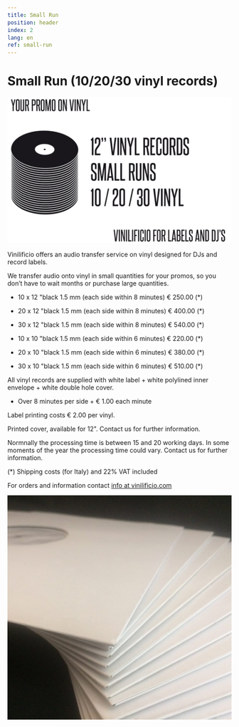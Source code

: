 ```yaml
---
title: Small Run
position: header
index: 2
lang: en
ref: small-run
---
```

# Small Run (10/20/30 vinyl records)


![infographic vinili](/img/PROMO-SMALL-RUNS_GFX_big-5.jpg)

Vinilificio offers an audio transfer service on vinyl designed for DJs and record labels.

We transfer audio onto vinyl in small quantities for your promos, so you don’t have to wait months or purchase large quantities.

* 10 x 12 "black 1.5 mm (each side within 8 minutes) € 250.00 (*)
* 20 x 12 "black 1.5 mm (each side within 8 minutes) € 400.00 (*)
* 30 x 12 "black 1.5 mm (each side within 8 minutes) € 540.00 (*)


* 10 x 10 "black 1.5 mm (each side within 6 minutes) € 220.00 (*)
* 20 x 10 "black 1.5 mm (each side within 6 minutes) € 380.00 (*)
* 30 x 10 "black 1.5 mm (each side within 6 minutes) € 510.00 (*)

All vinyl records are supplied with white label + white polylined inner envelope + white double hole cover.


* Over 8 minutes per side + € 1.00 each minute

Label printing costs € 2.00 per vinyl.

Printed cover, available for 12". Contact us for further information.

Normnally the processing time is between 15 and 20 working days. In some moments of the year the processing time could vary. Contact us for further information.  

(*) Shipping costs (for Italy) and 22% VAT  included

For orders and information contact <a href="mailto:info@vinilificio.com"> info at vinilificio.com </a>


![small runs](/img/small_run_01.jpg)
